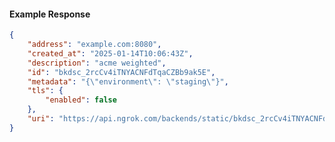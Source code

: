 <!-- Code generated for API Clients. DO NOT EDIT. -->

#### Example Response

```json
{
	"address": "example.com:8080",
	"created_at": "2025-01-14T10:06:43Z",
	"description": "acme weighted",
	"id": "bkdsc_2rcCv4iTNYACNFdTqaCZBb9ak5E",
	"metadata": "{\"environment\": \"staging\"}",
	"tls": {
		"enabled": false
	},
	"uri": "https://api.ngrok.com/backends/static/bkdsc_2rcCv4iTNYACNFdTqaCZBb9ak5E"
}
```
